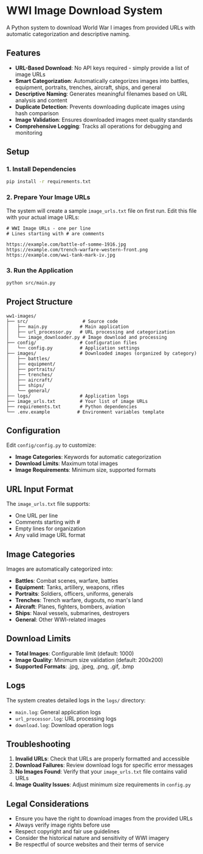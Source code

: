 # WWI Image Download System

A Python system to download World War I images from provided URLs with automatic categorization and descriptive naming.

## Features

- **URL-Based Download**: No API keys required - simply provide a list of image URLs
- **Smart Categorization**: Automatically categorizes images into battles, equipment, portraits, trenches, aircraft, ships, and general
- **Descriptive Naming**: Generates meaningful filenames based on URL analysis and content
- **Duplicate Detection**: Prevents downloading duplicate images using hash comparison
- **Image Validation**: Ensures downloaded images meet quality standards
- **Comprehensive Logging**: Tracks all operations for debugging and monitoring

## Setup

### 1. Install Dependencies

```bash
pip install -r requirements.txt
```

### 2. Prepare Your Image URLs

The system will create a sample `image_urls.txt` file on first run. Edit this file with your actual image URLs:

```
# WWI Image URLs - one per line
# Lines starting with # are comments

https://example.com/battle-of-somme-1916.jpg
https://example.com/trench-warfare-western-front.png
https://example.com/wwi-tank-mark-iv.jpg
```

### 3. Run the Application

```bash
python src/main.py
```

## Project Structure

```
ww1-images/
├── src/                    # Source code
│   ├── main.py            # Main application
│   ├── url_processor.py   # URL processing and categorization
│   └── image_downloader.py # Image download and processing
├── config/                # Configuration files
│   └── config.py          # Application settings
├── images/                # Downloaded images (organized by category)
│   ├── battles/
│   ├── equipment/
│   ├── portraits/
│   ├── trenches/
│   ├── aircraft/
│   ├── ships/
│   └── general/
├── logs/                  # Application logs
├── image_urls.txt         # Your list of image URLs
├── requirements.txt       # Python dependencies
└── .env.example          # Environment variables template
```

## Configuration

Edit `config/config.py` to customize:

- **Image Categories**: Keywords for automatic categorization
- **Download Limits**: Maximum total images
- **Image Requirements**: Minimum size, supported formats

## URL Input Format

The `image_urls.txt` file supports:
- One URL per line
- Comments starting with #
- Empty lines for organization
- Any valid image URL format

## Image Categories

Images are automatically categorized into:

- **Battles**: Combat scenes, warfare, battles
- **Equipment**: Tanks, artillery, weapons, rifles
- **Portraits**: Soldiers, officers, uniforms, generals
- **Trenches**: Trench warfare, dugouts, no man's land
- **Aircraft**: Planes, fighters, bombers, aviation
- **Ships**: Naval vessels, submarines, destroyers
- **General**: Other WWI-related images

## Download Limits

- **Total Images**: Configurable limit (default: 1000)
- **Image Quality**: Minimum size validation (default: 200x200)
- **Supported Formats**: .jpg, .jpeg, .png, .gif, .bmp

## Logs

The system creates detailed logs in the `logs/` directory:

- `main.log`: General application logs
- `url_processor.log`: URL processing logs
- `download.log`: Download operation logs

## Troubleshooting

1. **Invalid URLs**: Check that URLs are properly formatted and accessible
2. **Download Failures**: Review download logs for specific error messages
3. **No Images Found**: Verify that your `image_urls.txt` file contains valid URLs
4. **Image Quality Issues**: Adjust minimum size requirements in `config.py`

## Legal Considerations

- Ensure you have the right to download images from the provided URLs
- Always verify image rights before use
- Respect copyright and fair use guidelines
- Consider the historical nature and sensitivity of WWI imagery
- Be respectful of source websites and their terms of service